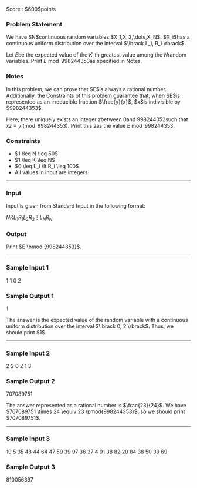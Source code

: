
<div>

<span>

<span>

<p>
Score : $600$points
</p>

<div>

<section>

### **Problem Statement**

<p>
We have $N$continuous random variables $X_1,X_2,\dots,X_N$. $X_i$has a continuous uniform distribution over the interval $\lbrack L_i, R_i \rbrack$.

Let $E$be the expected value of the $K$-th greatest value among the $N$random variables. Print $E \bmod {998244353}$as specified in Notes.
</p>

</section>

</div>

<div>

<section>

### **Notes**

<p>
In this problem, we can prove that $E$is always a rational number. Additionally, the Constraints of this problem guarantee that, when $E$is represented as an irreducible fraction $\frac{y}{x}$, $x$is indivisible by $998244353$.

Here, there uniquely exists an integer $z$between $0$and $998244352$such that $xz \equiv y \pmod{998244353}$. Print this $z$as the value $E \bmod {998244353}$. 
</p>

</section>

</div>

<div>

<section>

### **Constraints**

<ul>

<li>
$1 \leq N \leq 50$
</li>

<li>
$1 \leq K \leq N$
</li>

<li>
$0 \leq L_i \lt R_i \leq 100$
</li>

<li>
All values in input are integers.
</li>

</ul>

</section>

</div>

---

<div>

<div>

<section>

### **Input**

<p>
Input is given from Standard Input in the following format:
</p>

<div>

$N$$K$$L_1$$R_1$$L_2$$R_2$$\vdots$$L_N$$R_N$
</div>

</section>

</div>

<div>

<section>

### **Output**

<p>
Print $E \bmod {998244353}$.
</p>

</section>

</div>

</div>

---

<div>

<section>

### **Sample Input 1**

<div>

1 1
0 2

</div>

</section>

</div>

<div>

<section>

### **Sample Output 1**

<div>

1

</div>

<p>
The answer is the expected value of the random variable with a continuous uniform distribution over the interval $\lbrack 0, 2 \rbrack$. Thus, we should print $1$. 
</p>

</section>

</div>

---

<div>

<section>

### **Sample Input 2**

<div>

2 2
0 2
1 3

</div>

</section>

</div>

<div>

<section>

### **Sample Output 2**

<div>

707089751

</div>

<p>
The answer represented as a rational number is $\frac{23}{24}$. We have $707089751 \times 24 \equiv 23 \pmod{998244353}$, so we should print $707089751$.
</p>

</section>

</div>

---

<div>

<section>

### **Sample Input 3**

<div>

10 5
35 48
44 64
47 59
39 97
36 37
4 91
38 82
20 84
38 50
39 69

</div>

</section>

</div>

<div>

<section>

### **Sample Output 3**

<div>

810056397

</div>

</section>

</div>

</span>

</span>

</div>
